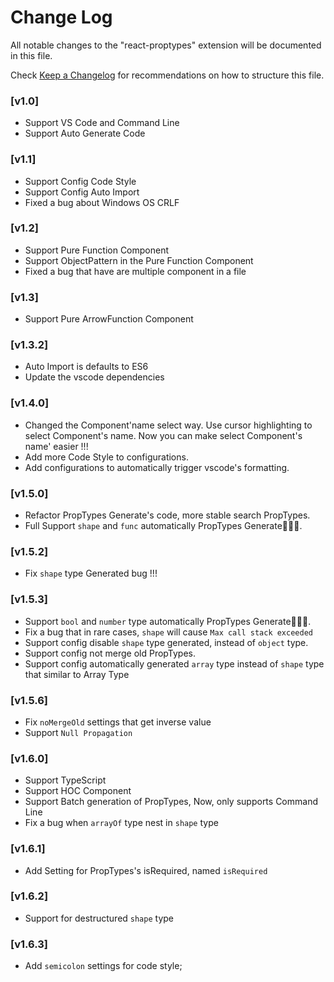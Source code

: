 # Change Log
All notable changes to the "react-proptypes" extension will be documented in this file.

Check [Keep a Changelog](http://keepachangelog.com/) for recommendations on how to structure this file.

### [v1.0]
- Support VS Code and Command Line
- Support Auto Generate Code

### [v1.1]
- Support Config Code Style
- Support Config Auto Import
- Fixed a bug about Windows OS CRLF

### [v1.2]
- Support Pure Function Component
- Support ObjectPattern in the Pure Function Component
- Fixed a bug that have are multiple component in a file

### [v1.3]
- Support Pure ArrowFunction Component

### [v1.3.2]
- Auto Import is defaults to ES6
- Update the vscode dependencies

### [v1.4.0]
- Changed the Component'name select way. Use cursor highlighting to select Component's name. Now you can make select Component's name' easier !!!
- Add more Code Style to configurations.
- Add configurations to automatically trigger vscode's formatting.

### [v1.5.0]
- Refactor PropTypes Generate's code,  more stable search PropTypes.
- Full Support `shape` and `func` automatically PropTypes Generate🎉🎉🎉.

### [v1.5.2]
- Fix `shape` type Generated bug !!!

### [v1.5.3]
- Support `bool` and `number` type automatically PropTypes Generate🎉🎉🎉.
- Fix a bug that in rare cases, `shape` will cause `Max call stack exceeded`
- Support config disable `shape` type generated, instead of `object` type.
- Support config not merge old PropTypes.
- Support config automatically generated `array` type instead of `shape` type that similar to Array Type

### [v1.5.6]
- Fix `noMergeOld` settings that get inverse value
- Support `Null Propagation`

### [v1.6.0]
- Support TypeScript
- Support HOC Component
- Support Batch generation of PropTypes, Now, only supports Command Line
- Fix a bug when `arrayOf` type nest in `shape` type

### [v1.6.1]
- Add Setting for PropTypes's  isRequired, named `isRequired`

### [v1.6.2]
- Support for destructured `shape` type

### [v1.6.3]
- Add `semicolon` settings for code style;
